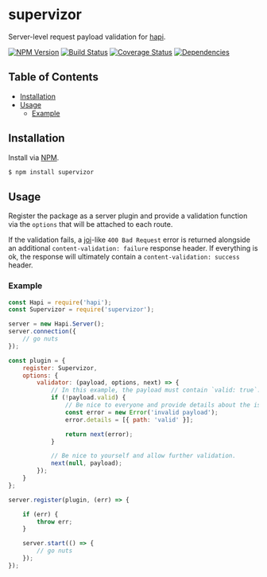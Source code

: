 # supervizor
Server-level request payload validation for [hapi](https://github.com/hapijs/hapi).

[![NPM Version][fury-img]][fury-url] [![Build Status][travis-img]][travis-url] [![Coverage Status][coveralls-img]][coveralls-url] [![Dependencies][david-img]][david-url]

## Table of Contents

- [Installation](#installation)
- [Usage](#usage)
  - [Example](#example)

## Installation
Install via [NPM](https://www.npmjs.org).

```sh
$ npm install supervizor
```

## Usage

Register the package as a server plugin and provide a validation function via the `options` that will be attached to each route.

If the validation fails, a [joi](https://github.com/hapijs/joi)-like `400 Bad Request` error is returned alongside an additional `content-validation: failure` response header. If everything is ok, the response will ultimately contain a `content-validation: success` header.

### Example

```js
const Hapi = require('hapi');
const Supervizor = require('supervizor');

server = new Hapi.Server();
server.connection({
    // go nuts
});

const plugin = {
    register: Supervizor,
    options: {
        validator: (payload, options, next) => {
            // In this example, the payload must contain `valid: true`.
            if (!payload.valid) {
                // Be nice to everyone and provide details about the issue.
                const error = new Error('invalid payload');
                error.details = [{ path: 'valid' }];

                return next(error);
            }

            // Be nice to yourself and allow further validation.
            next(null, payload);
        });
    }
};

server.register(plugin, (err) => {

    if (err) {
        throw err;
    }

    server.start(() => {
        // go nuts
    });
});
```

[coveralls-img]: https://coveralls.io/repos/ruiquelhas/supervizor/badge.svg
[coveralls-url]: https://coveralls.io/github/ruiquelhas/supervizor
[david-img]: https://david-dm.org/ruiquelhas/supervizor.svg
[david-url]: https://david-dm.org/ruiquelhas/supervizor
[fury-img]: https://badge.fury.io/js/supervizor.svg
[fury-url]: https://badge.fury.io/js/supervizor
[travis-img]: https://travis-ci.org/ruiquelhas/supervizor.svg
[travis-url]: https://travis-ci.org/ruiquelhas/supervizor
